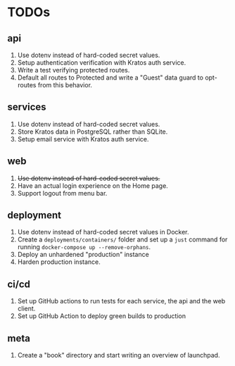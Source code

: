 # TODOs

## api
1. Use dotenv instead of hard-coded secret values.
1. Setup authentication verification with Kratos auth service.
1. Write a test verifying protected routes.
1. Default all routes to Protected and write a "Guest" data guard to opt-routes from this behavior.

## services
1. Use dotenv instead of hard-coded secret values.
1. Store Kratos data in PostgreSQL rather than SQLite.
1. Setup email service with Kratos auth service.

## web
1. ~~Use dotenv instead of hard-coded secret values.~~
1. Have an actual login experience on the Home page.
1. Support logout from menu bar.

## deployment
1. Use dotenv instead of hard-coded secret values in Docker.
1. Create a `deployments/containers/` folder and set up a `just` command for running `docker-compose up --remove-orphans`.
1. Deploy an unhardened "production" instance
1. Harden production instance.

## ci/cd
1. Set up GitHub actions to run tests for each service, the api and the web client.
1. Set up GitHub Action to deploy green builds to production

## meta
1. Create a "book" directory and start writing an overview of launchpad.
